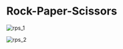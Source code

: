 # Rock-Paper-Scissors

![rps_1](https://github.com/emirsansar/Rock-Paper-Scissors/assets/92544814/997e852f-1bda-48a6-8274-e2b1fec02aff)

![rps_2](https://github.com/emirsansar/Rock-Paper-Scissors/assets/92544814/c83ec400-ef72-49b8-b4bf-abffb707fa39)
